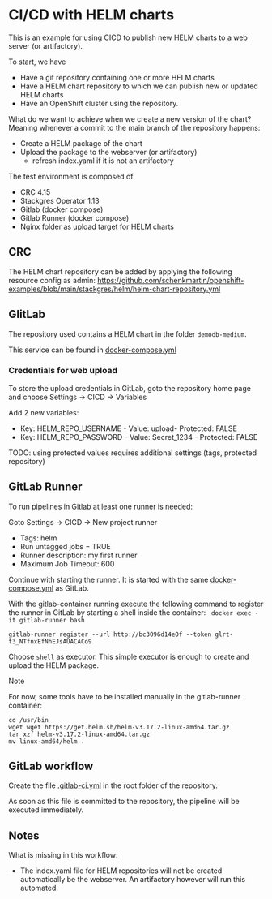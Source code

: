 # CI/CD with HELM charts

This is an example for using CICD to publish new HELM charts to a web server (or artifactory).

To start, we have

* Have a git repository containing one or more HELM charts
* Have a HELM chart repository to which we can publish new or updated HELM charts
* Have an OpenShift cluster using the repository.

What do we want to achieve when we create a new version of the chart? Meaning whenever a commit to the main branch of the repository happens:

* Create a HELM package of the chart
* Upload the package to the webserver (or artifactory)
  * refresh index.yaml if it is not an artifactory

The test environment is composed of

* CRC 4.15
* Stackgres Operator 1.13
* Gitlab (docker compose)
* Gitlab Runner (docker compose)
* Nginx folder as upload target for HELM charts



## CRC

The HELM chart repository can be added by applying the following resource config as admin: https://github.com/schenkmartin/openshift-examples/blob/main/stackgres/helm/helm-chart-repository.yml



## GIitLab 

The repository used contains a HELM chart in the folder `demodb-medium`.

This service can be found in [docker-compose.yml](./docker/docker-compose.yml)

### Credentials for web upload

To store the upload credentials in GitLab, goto the repository home page and choose Settings -> CICD -> Variables

Add 2 new variables:

* Key: HELM_REPO_USERNAME - Value: upload- Protected: FALSE
* Key: HELM_REPO_PASSWORD - Value: Secret_1234 - Protected: FALSE

TODO: using protected values requires additional settings (tags, protected repository)



## GitLab Runner

To run pipelines in Gitlab at least one runner is needed:

Goto Settings -> CICD -> New project runner

* Tags: helm
* Run untagged jobs = TRUE
* Runner description: my first runner
* Maximum Job Timeout: 600

Continue with starting the runner. It is started with the same [docker-compose.yml](./docker/docker-compose.yml) as GitLab.

With the gitlab-container running execute the following command to register the runner in GitLab by starting a shell inside the container:  ` docker exec -it gitlab-runner bash`

``` 
gitlab-runner register --url http://bc3096d14e0f --token glrt-t3_NTfnxEfNhEJsAUACACo9
```

Choose `shell` as executor. This simple executor is enough to create and upload the HELM package.

> [!NOTE]
>
> For now, some tools have to be installed manually in the gitlab-runner container:
>
> ``` 
> cd /usr/bin
> wget wget https://get.helm.sh/helm-v3.17.2-linux-amd64.tar.gz
> tar xzf helm-v3.17.2-linux-amd64.tar.gz
> mv linux-amd64/helm .
> ```



## GitLab workflow

Create the file [.gitlab-ci.yml](./helm-stackgres/.gitlab-ci.yml) in the root folder of the repository.

As soon as this file is committed to the repository, the pipeline will be executed immediately. 



## Notes

What is missing in this workflow:

* The index.yaml file for HELM repositories will not be created automatically be the webserver. An artifactory however will run this automated.